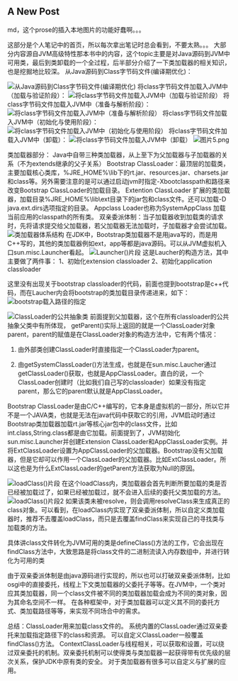 ## A New Post
md，这个prose的插入本地图片的功能好蠢啊。。。

这部分是个人笔记中的首页，所以每次拿出笔记时总会看到，不要太熟。。。
大部分内容源自JVM高级特性那本书中的内容，这个topic主要是对Java源码到JVM中可用类，最后到类卸载的一个全过程，后半部分介绍了一下类加载器的相关知识，也是挖掘地比较深。
从Java源码到Class字节码文件(编译期优化)：

![从Java源码到Class字节码文件(编译期优化)]({{site.baseurl}}/https://github.com/princezc/JavaSE/blob/master/%E5%9B%BE%E7%89%871.png?raw=true)
将class字节码文件加载入JVM中（加载与验证阶段）：
![将class字节码文件加载入JVM中（加载与验证阶段）]({{site.baseurl}}//%E5%9B%BE%E7%89%872.png)
将class字节码文件加载入JVM中（准备与解析阶段）：
![将class字节码文件加载入JVM中（准备与解析阶段）]({{site.baseurl}}//%E5%9B%BE%E7%89%873.png)
将class字节码文件加载入JVM中（初始化与使用阶段）：
![将class字节码文件加载入JVM中（初始化与使用阶段）]({{site.baseurl}}//%E5%9B%BE%E7%89%874.png)
将class字节码文件加载入JVM中（卸载）：
![将class字节码文件加载入JVM中（卸载）]({{site.baseurl}}//%E5%9B%BE%E7%89%875.png)
![图片5.png]({{site.baseurl}}/图片5.png)

类加载器部分：
Java中自带三种类加载器，从上至下为父加载器与子加载器的关系（不为extends继承的父子关系）
Bootstrap ClassLoader：最顶层的加载类，主要加载核心类库，%JRE_HOME%\lib下的rt.jar、resources.jar、charsets.jar和class等。另外需要注意的是可以通过启动jvm时指定-Xbootclasspath和路径来改变Bootstrap ClassLoader的加载目录。
Extention ClassLoader 扩展的类加载器，加载目录%JRE_HOME%\lib\ext目录下的jar包和class文件。还可以加载-D java.ext.dirs选项指定的目录。
Appclass Loader也称为SystemAppClass 加载当前应用的classpath的所有类。
双亲委派体制：当子加载器收到加载类的请求时，先将请求提交给父加载器，若父加载器无法加载时，子加载器才会尝试加载。
![类加载器体系结构]({{site.baseurl}}//%E5%9B%BE%E7%89%876.png)
在JDK中，Bootstrap类加载器不是用java写的，而是用C++写的，其他的类加载器例如ext，app等都是java源码。可以从JVM虚拟机入口sun.misc.Launcher看起。
![Launcher()片段]({{site.baseurl}}//%E5%9B%BE%E7%89%877.png)
这是Laucher的构造方法，其中主要做了两件事：
1、初始化extension classloader
2、初始化application classloader

这里没有出现关于bootstrap classloader的代码，前面也提到bootstrap是c++代码，而在Laucher内会将bootstrap的类加载目录传递进来，如下：
![bootstrap载入路径的指定]({{site.baseurl}}//%E5%9B%BE%E7%89%878.png)

![ClassLoader的公共抽象类]({{site.baseurl}}//%E5%9B%BE%E7%89%879.png)
前面提到父加载器，这个在所有classloader的公共抽象父类中有所体现，
getParent()实际上返回的就是一个ClassLoader对象parent，parent的赋值是在ClassLoader对象的构造方法中，它有两个情况：
1. 由外部类创建ClassLoader时直接指定一个ClassLoader为parent。

2. 由getSystemClassLoader()方法生成，也就是在sun.misc.Laucher通过getClassLoader()获取，也就是AppClassLoader。直白的说，一个ClassLoader创建时（比如我们自己写的classloader）如果没有指定parent，那么它的parent默认就是AppClassLoader。

Bootstrap ClassLoader是由C/C++编写的，它本身是虚拟机的一部分，所以它并不是一个JAVA类，也就是无法在java代码中获取它的引用，JVM启动时通过Bootstrap类加载器加载rt.jar等核心jar包中的class文件，比如int.class,String.class都是由它加载。前面提到了，JVM初始化sun.misc.Launcher并创建Extension ClassLoader和AppClassLoader实例。并将ExtClassLoader设置为AppClassLoader的父加载器。Bootstrap没有父加载器，但是它却可以作用一个ClassLoader的父加载器。比如ExtClassLoader。所以这也是为什么ExtClassLoader的getParent方法获取为Null的原因。

![loadClass()片段]({{site.baseurl}}//%E5%9B%BE%E7%89%8710.png)
在这个loadClass内，类加载器会首先判断所要加载的类是否已经被加载过了，如果已经被加载过，就不会进入后续的委托父类加载的方法。
![loadClass()片段2]({{site.baseurl}}//%E5%9B%BE%E7%89%8711.png)
如果该类未被resolve，则会调用resolveClass来生成真正的class对象。可以看到，在loadClass内实现了双亲委派体制，所以自定义类加载器时，推荐不去覆盖loadClass，而只是去覆盖findClass来实现自己的寻找类与加载类的方法。

具体讲class文件转化为JVM可用的类是defineClass()方法的工作，它会出现在findClass方法中，大致思路是将class文件的二进制流读入内存数组中，并进行转化为可用的类

由于双亲委派体制是由java源码进行实现的，所以也可以打破双亲委派体制，比如osgi中的直接委托，线程上下文类加载器的父委托子等等。在JVM中，一个类对应其类加载器，同一个class文件被不同的类加载器加载会成为不同的类对象，因为其命名空间不一样。
在各种框架中，对于类加载器可以定义其不同的委托方式、类加载路径等等，来实现不同场合中的需求。

总结：ClassLoader用来加载class文件的。
系统内置的ClassLoader通过双亲委托来加载指定路径下的class和资源。
可以自定义ClassLoader一般覆盖findClass()方法。
ContextClassLoader与线程相关，可以获取和设置，可以绕过双亲委托的机制。双亲委托机制可以使得类与类加载器一起获得带有优先级的层次关系，保护JDK中原有类的安全。
对于类加载器有很多可以自定义与扩展的应用。
